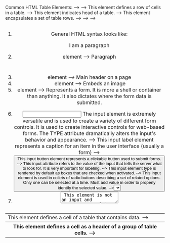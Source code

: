Common HTML Table Elements: 
--> <table>
--> <td> This element defines a cell of a table that contains data. 
--> <tr> This element defines a row of cells in a table. 
--> <th> This element defines a cell as a header of a group of table cells. 
--> <thead> This element indicates head of a table. 
--> <tbody> This element encapsulates a set of table rows.
--> <tfoot>
--> <colgroup>
--> <caption>
	
1. General HTML syntax looks like: <p>I am a paragraph</p> 
2. <p></p> element --> Paragraph
3. <h1></h1> element --> Main header on a page
4. <img> element --> Embeds an image
5. <form> element --> Represents a form. It is more a shell or container than anything. It also dictates where the form data is submitted.
6. <input> The input element is extremely versatile and is used to create a variety of different form controls. It is used to create interactive controls for web-based forms. The TYPE attribute dramatically alters the input's behavior and appearance. 
	--> <label> This input label element represents a caption for an item in the user interface (usually a form)
	--> <button> This input button element represents a clickable button used to submit forms. 
	--><name> This input attribute refers to the value of the input that tells the server what to look for. It is very important for labeling. 
	--><checkbox> This input element type is rendered by default as boxes that are checked when activated. 
	--><radio> This input element is used in collets of radio buttons describing a set of related options. Only one can be selected at a time. Must add value in order to properly identify the selected value. 
	--><select> This element works with another element to create a drop-down menu. 
	--><range> This element type allows the use to specify a numeric value which must be no less than a given value and no more than another given value. 
7. <textarea> This element is not an input and represents a multi-line plain-text editing control, useful when you want to allow users to enter a sizeable amount of free-form text. For comments, reviews, feedback. 
